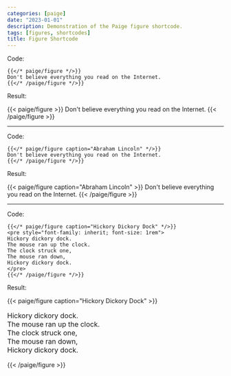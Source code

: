 ```yaml
---
categories: [paige]
date: "2023-01-01"
description: Demonstration of the Paige figure shortcode.
tags: [figures, shortcodes]
title: Figure Shortcode
---
```


Code:

```go-text-template
{{</* paige/figure */>}}
Don't believe everything you read on the Internet.
{{</* /paige/figure */>}}
```

Result:

{{< paige/figure >}}
Don't believe everything you read on the Internet.
{{< /paige/figure >}}

---

Code:

```go-text-template
{{</* paige/figure caption="Abraham Lincoln" */>}}
Don't believe everything you read on the Internet.
{{</* /paige/figure */>}}
```

Result:

{{< paige/figure caption="Abraham Lincoln" >}}
Don't believe everything you read on the Internet.
{{< /paige/figure >}}

---

Code:

```go-text-template
{{</* paige/figure caption="Hickory Dickory Dock" */>}}
<pre style="font-family: inherit; font-size: 1rem">
Hickory dickory dock.
The mouse ran up the clock.
The clock struck one,
The mouse ran down,
Hickory dickory dock.
</pre>
{{</* /paige/figure */>}}
```

Result:

{{< paige/figure caption="Hickory Dickory Dock" >}}
<pre style="font-family: inherit; font-size: 1rem">
Hickory dickory dock.
The mouse ran up the clock.
The clock struck one,
The mouse ran down,
Hickory dickory dock.
</pre>
{{< /paige/figure >}}
